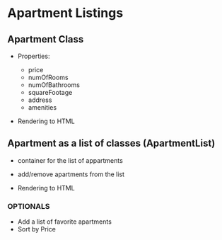 
# Apartment Listings

## Apartment Class

- Properties:
    - price
    - numOfRooms
    - numOfBathrooms
    - squareFootage
    - address
    - amenities

- Rendering to HTML

## Apartment as a list of classes (ApartmentList)

- container for the list of appartments

- add/remove apartments from the list

- Rendering to HTML


### OPTIONALS

- Add a list of favorite apartments
- Sort by Price

